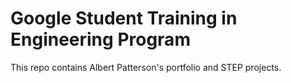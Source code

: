 # Google Student Training in Engineering Program

This repo contains Albert Patterson's portfolio and STEP projects.
